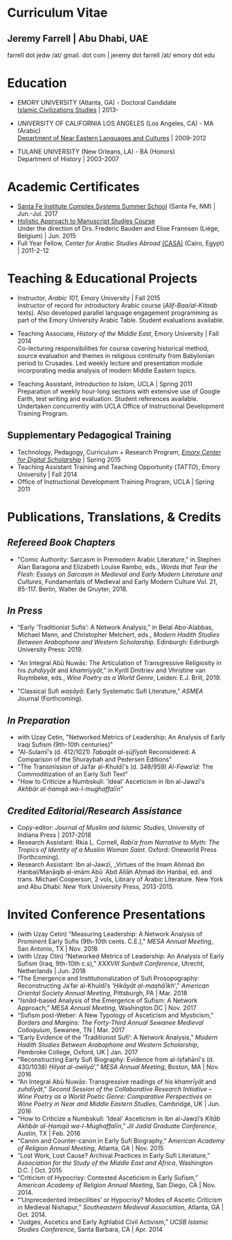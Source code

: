 Curriculum Vitae  
=====
Jeremy Farrell | Abu Dhabi, UAE  
-----
farrell dot jedw /at/ gmail. dot com | jeremy dot farrell /at/ emory dot edu  

Education  
=====
* EMORY UNIVERSITY (Atlanta, GA) - Doctoral Candidate  
[Islamic Civilizations Studies](http://icivs.emory.edu/index.html) | 2013-

* UNIVERSITY OF CALIFORNIA LOS ANGELES (Los Angeles, CA) - MA (Arabic)  
[Department of Near Eastern Languages and Cultures](https://nelc.ucla.edu/arabic/) | 2009-2012

* TULANE UNIVERSITY (New Orleans, LA) - BA (Honors)  
Department of History | 2003-2007

Academic Certificates
=====
* [Santa Fe Institute Complex Systems Summer School](https://www.santafe.edu/engage/learn/schools/sfi-complex-systems-summer-school) (Santa Fe, NM) | Jun.-Jul. 2017
* [Holistic Approach to Manuscript Studies Course](http://web.philo.ulg.ac.be/islamo/portfolio-item/agenda/?date1=2015)  
Under the direction of Drs. Frederic Bauden and Elise Frannsen (Liège, Belgium) | Jun. 2015
* Full Year Fellow, _Center for Arabic Studies Abroad_ [(CASA)](https://casa.fas.harvard.edu/) (Cairo, Egypt) | 2011-2-12

Teaching & Educational Projects  
=====
* Instructor, _Arabic 101_, Emory University | Fall 2015  
Instructor of record for introductory Arabic course (_Alif-Baa/al-Kitaab_ texts). Also developed parallel language engagement programming as part of the Emory University Arabic Table. Student evaluations 	available.

* Teaching Associate, _History of the Middle East_, Emory University | Fall 2014  
Co-lecturing responsibilities for course covering historical method, source evaluation and themes in 	religious continuity from Babylonian period to Crusades. Led weekly lecture and presentation module incorporating media analysis of modern Middle Eastern topics.

* Teaching Assistant, _Introduction to Islam_, UCLA | Spring 2011  
Preparation of weekly hour-long sections with extensive use of Google Earth, test writing and 	evaluation. Student references available. Undertaken concurrently with UCLA Office of Instructional Development Training Program.

Supplementary Pedagogical Training  
-----
* Technology, Pedagogy, Curriculum + Research Program, [_Emory Center for Digital Scholarship_](http://digitalscholarship.emory.edu/partner/learn/tpcr.html) | Spring 2015
* Teaching Assistant Training and Teaching Opportunity (_TATTO_), Emory University | Fall 2014
* Office of Instructional Development Training Program, UCLA | Spring 2011

Publications, Translations, & Credits  
=====
_Refereed Book Chapters_
-----
* "Comic Authority: Sarcasm in Premodern Arabic Literature," in Stephen Alan Baragona and Elizabeth Louise Rambo, eds., _Words that Tear the Flesh: Essays on Sarcasm in Medieval and Early Modern Literature and Cultures_, Fundamentals of Medieval and Early Modern Culture Vol. 21, 85-117. Berlin, Walter de Gruyter, 2018.

_In Press_
-----
* “Early ‘Traditionist Sufis’: A Network Analysis,” in Belal Abo-Alabbas, Michael Mann, and Christopher Melchert, eds., _Modern Hadith Studies Between Arabophone and Western Scholarship_. Edinburgh: Edinburgh University Press: 2019.

* "An Integral Abū Nuwās: The Articulation of Transgressive Religiosity in his _zuhdiyyāt_ and _khamriyyāt_," in Kyrill Dmitriev and Vhristine van Ruymbeke, eds., _Wine Poetry as a World Genre_, Leiden: E.J. Brill, 2019.

* "Classical Sufi _waṣāyā_: Early Systematic Sufi Literature," _ASMEA_ Journal (Forthcoming).

_In Preparation_
-----
* with Uzay Cetin, "Networked Metrics of Leadership: An Analysis of Early Iraqi Sufism (9th-10th centuries)"
* "Al-Sulamī's (d. 412/1021) _Ṭabaqāt al-ṣūfīyah_ Reconsidered: A Comparison of the Shuraybah and Pedersen Editions"
* "The Transmission of Jaʿfar al-Khuldī's (d. 348/959) _Al-Fawaʾid_: The Commoditization of an Early Sufi Text"
* "How to Criticize a Numbskull: 'Ideal' Asceticism in Ibn al-Jawzī's _Akhbār al-ḥamqā wa-l-mughaffalīn_"

_Credited Editorial/Research Assistance_
-----
* Copy-editor: _Journal of Muslim and Islamic Studies_, University of Indiana Press | 2017-2018
* Research Assistant: Rkia L. Cornell, _Rabiʿa from Narrative to Myth: The Tropics of Identity of a Muslim Woman Saint_. Oxford: Oneworld Press (Forthcoming).
* Research Assistant: Ibn al-Jawzī, _Virtues of the Imam Aḥmad ibn Ḥanbal/Manāqib al-imām Abū ʿAbd Allāh Aḥmad ibn Ḥanbal, ed. and trans. Michael Cooperson, 2 vols, Library of Arabic Literature. New York and Abu Dhabi: New York University Press, 2013-2015.

Invited Conference Presentations  
=====
* (with Uzay Cetin) “Measuring Leadership: A Network Analysis of Prominent Early Sufis (9th-10th cents. C.E.)," _MESA Annual Meeting_, San Antonio, TX | Nov. 2018
* (with Uzay Ctin) “Networked Metrics of Leadership: An Analysis of Early Sufism (Iraq, 9th-10th c.s),” _XXXVIII Sunbelt Conference_, Utrecht, Netherlands | Jun. 2018
* “The Emergence and Institutionalization of Sufi Prosopography: Reconstructing Jaʿfar al-Khuldī’s 	_'Ḥikāyāt al-mashāʾikh_'," _American Oriental Society Annual Meeting_, Pittsburgh, PA | Mar. 2018
* “_Isnād_-based Analysis of the Emergence of Sufism: A Network Approach,” _MESA Annual Meeting_, Washington 	DC | Nov. 2017
* “Sufism post-Weber: A New Typology of Asceticism and Mysticism,” _Borders and Margins: The Forty-Third Annual Sewanee Medieval Colloquium_, Sewanee, TN | Mar. 2017
* “Early Evidence of the ‘Traditionist Sufi’: A Network Analysis,” _Modern Hadith Studies Between	Arabophone and Western Scholarship_, Pembroke College, Oxford, UK | Jan. 2017
* “Reconstructing Early Sufi Biography: Evidence from al-Iṣfahānī's (d. 430/1038) _Ḥilyat al-awliyāʾ_,” _MESA Annual Meeting_, Boston, MA | Nov. 2016
* “An Integral Abū Nuwās: Transgressive readings of his _khamrīyāt_ and _zuhdīyāt_,” _Second Session of the	Collaborative Research Initiative – Wine Poetry as a World Poetic Genre: Comparative Perspectives on 	Wine Poetry in Near and Middle Eastern Studies_, Cambridge, UK | Jun. 2016
* “How to Criticize a Numbskull: ‘Ideal’ Asceticism in Ibn al-Jawzī’s _Kitāb Akhbār al-Ḥamqā wa-l-Mughaffalīn_,” _Jil Jadid Graduate Conference_, Austin, TX | Feb. 2016
* “Canon and Counter-canon in Early Sufi Biography,” _American Academy of Religion Annual Meeting_, Atlanta, GA | Nov. 	2015
* “Lost Work, Lost Cause? Archival Practices in Early Sufi Literature,” _Association for the Study of the Middle East and Africa_, Washington D.C. | Oct. 2015
* “Criticism of Hypocrisy: Contested Asceticism in Early Sufism,” _American Academy of Religion Annual Meeting_, San Diego, CA | Nov. 2014.
* “‘Unprecedented Imbecilities’ or Hypocrisy? Modes of Ascetic Criticism in Medieval Nishapur,” _Southeastern Medieval Association_, Atlanta, GA | Oct. 2014.
* “Judges, Ascetics and Early Aghlabid Civil Activism,” _UCSB Islamic Studies Conference_, Santa 	Barbara, CA | Apr. 2014
